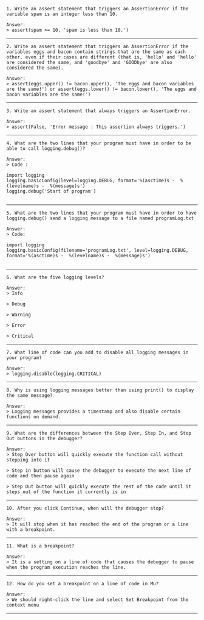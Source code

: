 ```
1. Write an assert statement that triggers an AssertionError if the variable spam is an integer less than 10.
```
```
Answer:
> assert(spam >= 10, 'spam is less than 10.')
```
-----------------------------------------------------
```
2. Write an assert statement that triggers an AssertionError if the variables eggs and bacon contain strings that are the same as each other, even if their cases are different (that is, 'hello' and 'hello' are considered the same, and 'goodbye' and 'GOODbye' are also considered the same).
```
```
Answer:
> assert(eggs.upper() != bacon.upper(), 'The eggs and bacon variables are the same!') or assert(eggs.lower() != bacon.lower(), 'The eggs and bacon variables are the same!')
```
-----------------------------------------------------
```
3. Write an assert statement that always triggers an AssertionError.
```
```
Answer:
> assert(False, 'Error message : This assertion always triggers.')
```
-----------------------------------------------------
```
4. What are the two lines that your program must have in order to be able to call logging.debug()?
```
```
Answer:
> Code :
```
```
import logging
logging.basicConfig(level=logging.DEBUG, format='%(asctime)s -  %(levelname)s -  %(message)s')
logging.debug('Start of program')
```
```
```
-----------------------------------------------------
```
5. What are the two lines that your program must have in order to have logging.debug() send a logging message to a file named programLog.txt
```
```
Answer:
> Code:
```
```
import logging
logging.basicConfig(filename='programLog.txt', level=logging.DEBUG, format='%(asctime)s -  %(levelname)s -  %(message)s')
```
```
```
-----------------------------------------------------
```
6. What are the five logging levels?
```
```
Answer:
> Info

> Debug

> Warning

> Error

> Critical
```
-----------------------------------------------------
```
7. What line of code can you add to disable all logging messages in your program?
```
```
Answer:
> logging.disable(logging.CRITICAL)
```
-----------------------------------------------------
```
8. Why is using logging messages better than using print() to display the same message?
```
```
Answer:
> Logging messages provides a timestamp and also disable certain functions on demand.
```
-----------------------------------------------------
```
9. What are the differences between the Step Over, Step In, and Step Out buttons in the debugger?
```
```
Answer:
> Step Over button will quickly execute the function call without stepping into it

> Step in button will cause the debugger to execute the next line of code and then pause again

> Step Out button will quickly execute the rest of the code until it steps out of the function it currently is in
```
-----------------------------------------------------
```
10. After you click Continue, when will the debugger stop?
```
```
Answer:
> It will stop when it has reached the end of the program or a line with a breakpoint.
```
-----------------------------------------------------
```
11. What is a breakpoint?
```
```
Answer:
> It is a setting on a line of code that causes the debugger to pause when the program execution reaches the line.
```
-----------------------------------------------------
```
12. How do you set a breakpoint on a line of code in Mu?
```
```
Answer:
> We should right-click the line and select Set Breakpoint from the context menu
```
-----------------------------------------------------
